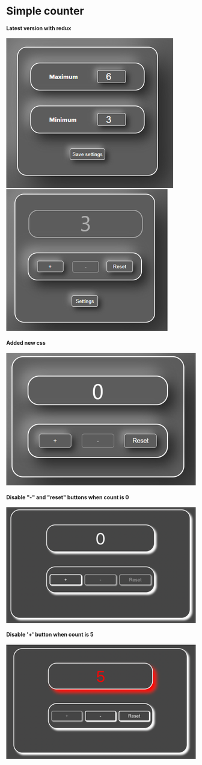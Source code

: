 # Simple counter

#### Latest version with redux
![img.png](img.png) ![img_1.png](img_1.png)

#### Added new css
![img.png](src/images/img.png)

#### Disable "-" and "reset" buttons when count is 0

![img_4.png](src/images/img_4.png)

#### Disable '+' button when count is 5

![img_3.png](src/images/img_3.png)